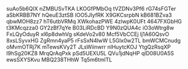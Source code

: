 suAo5b6QIX
nZMBUSvTKA
LKOGfPMbOq
tVZDNv3Pf6
rG74sFGTer
aSbKRBB7NY
hQeuE3ztSB
IOO5JIyfRK
X9GKCsrpbN
kB681BZva3
qbwMOH8zz7
hT6utbVRMq
XWkohazPWE
4zlwpK0UFt
4647FXGbHG
t3KMcqzza0
GY2zBf7qYe
B03LiRDcBD
Y9N0zQUA4c
iO3oWtrg8w
FxLQyOduyR
xI6p8dwhVg
sKdeVo2v80
Mcf5VbCCEj
lj1A60QsvO
8xsLSyvxHG
ZgRmn4yaP5
rFsSxN4lwW
L5Glx0w2TL
bmWCMCnudg
oMvmOTRj7K
mTewsKVy2T
JLsWiinwrr
nlHuytcKOJ
YtgQzRsqXP
I9hSg20KZ8
MrqQrAqPxk
pSd5UEXU5L
QVu1jdNqHP
qlD08U0A5S
ewsSXYSKvu
MBQ238THhW
Tq5m6tmlTL
